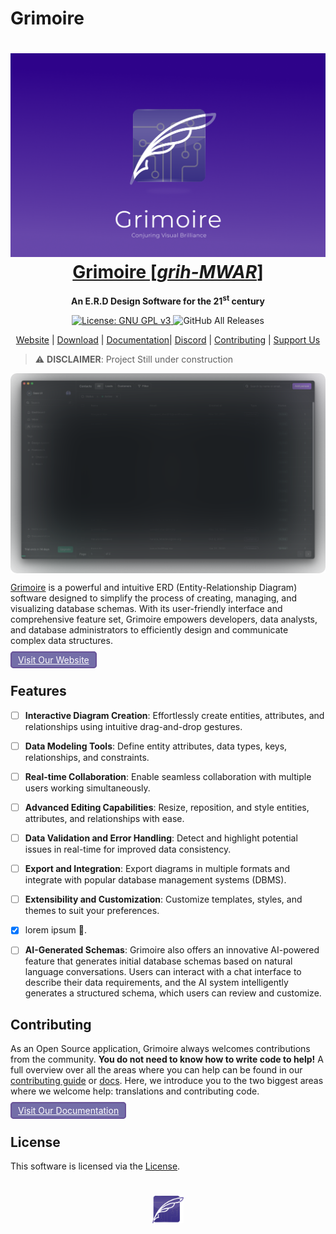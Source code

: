 # Grimoire

<a href="https://gri-moire.vercel.app/">
  <h1 align="center" >
    <img src="./assets/banner.png" alt="Grimoire downloader logo"  />
      <br/>
    Grimoire [<em>grih-MWAR</em>]
  </h1>
</a>

<p align="center" >
  <strong>An E.R.D Design Software for the 21<sup>st</sup> century</strong>
</p>
<p align="center">
  <a href="https://www.gnu.org/licenses/gpl-3.0">
    <img src="https://img.shields.io/badge/License-MIT-blue.svg" alt="License: GNU GPL v3">
  </a>
  <img alt="GitHub All Releases" src="https://img.shields.io/github/downloads/kolynzb/Grimoire/total.svg">
</p>

<p align="center">
  <a href="https://gri-moire.vercel.app/" target="_blank">Website</a> |
  <a href="">Download</a> |
  <a href="https://grimoire-docs.vercel.app/" target="_blank">Documentation</a>|
  <a href="" target="_blank">Discord</a> |
  <a href="#contributing">Contributing</a> |
  <a href="https://www.buymeacoffee.com/kolynzb" target="_blank">Support Us</a>
</p>

> ⚠️ **DISCLAIMER**: Project Still under construction


<a  style="position:relative; display:flex; align-items:center;justify-content:center;" href="https://gri-moire.vercel.app/" align="center">
<p style=" position: absolute; 
  background:transparent; border-radius:10px; padding:0;
 backdrop-filter: blur(40px); width:100%; height:100%; 
z-index:0; "> 
</p> 
  <img style="z-index:-100; position: relative;  " src="./apps/site/public/static/screenshots/list.png" alt="Grimoire screenshot" />
</a>

[Grimoire](https://gri-moire.vercel.app/) is a powerful and intuitive ERD (Entity-Relationship Diagram) software designed to simplify the process of creating, managing, and visualizing database schemas. With its user-friendly interface and comprehensive feature set, Grimoire empowers developers, data analysts, and database administrators to efficiently design and communicate complex data structures.


<a  style="opacity:0.7; background:#3B3285; border-radius:5px; padding:3px 10px;  color:white; border:solid #2A0A6D  2px; margin-top:30px; margin-bottom:30px;" href="https://gri-moire.vercel.app/" align="center">
Visit Our Website
</a>

## Features

- [ ] **Interactive Diagram Creation**: Effortlessly create entities, attributes, and relationships using intuitive drag-and-drop gestures.
- [ ] **Data Modeling Tools**: Define entity attributes, data types, keys, relationships, and constraints.
- [ ] **Real-time Collaboration**: Enable seamless collaboration with multiple users working simultaneously.
- [ ] **Advanced Editing Capabilities**: Resize, reposition, and style entities, attributes, and relationships with ease.
- [ ] **Data Validation and Error Handling**: Detect and highlight potential issues in real-time for improved data consistency.
- [ ] **Export and Integration**: Export diagrams in multiple formats and integrate with popular database management systems (DBMS).
- [ ] **Extensibility and Customization**: Customize templates, styles, and themes to suit your preferences.
- [x] lorem ipsum 🐤.
- [ ] **AI-Generated Schemas**: Grimoire also offers an innovative AI-powered feature that generates initial database schemas based on natural language conversations. Users can interact with a chat interface to describe their data requirements, and the AI system intelligently generates a structured schema, which users can review and customize.




## Contributing

As an Open Source application, Grimoire always welcomes contributions from the community. **You do not need to know how to write code to help!** A full overview over all the areas where you can help can be found in our [contributing guide](./CONTRIBUTING.md) or [docs](https://grimoire-docs.vercel.app/). Here, we introduce you to the two biggest areas where we welcome help: translations and contributing code.

<a  style="opacity:0.7; background:#3B3285; border-radius:5px; padding:3px 10px;  color:white; border:solid #2A0A6D 2px; margin-top:30px; margin-bottom:30px;" href="https://grimoire-docs.vercel.app/" align="center">
Visit Our Documentation
</a>

## License

This software is licensed via the [License](https://www.gnu.org/licenses/gpl-3.0.en.html).

<h1 align="center" style="display:flex; justify-content:center; align-items:center" >
  <a href="https://gri-moire.vercel.app/">
    <img src="./assets/logo.png" alt="Grimoire downloader logo" width="50" />  
  </a>
</h1>
